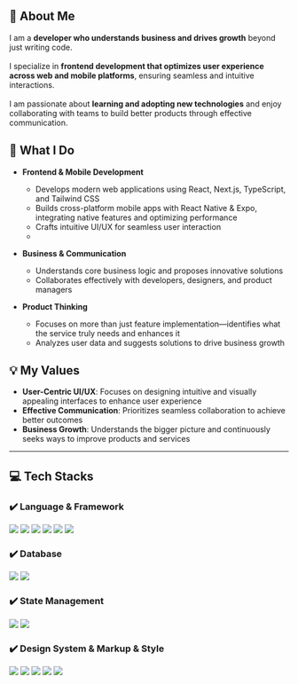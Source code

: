 ## 👋 About Me  

I am a **developer who understands business and drives growth** beyond just writing code.<br/>  
I specialize in **frontend development that optimizes user experience across web and mobile platforms**, ensuring seamless and intuitive interactions.<br/>  
I am passionate about **learning and adopting new technologies** and enjoy collaborating with teams to build better products through effective communication.

## 🚀 What I Do  

- **Frontend & Mobile Development**  
  - Develops modern web applications using React, Next.js, TypeScript, and Tailwind CSS  
  - Builds cross-platform mobile apps with React Native & Expo, integrating native features and optimizing performance  
  - Crafts intuitive UI/UX for seamless user interaction
  - 
- **Business & Communication**  
  - Understands core business logic and proposes innovative solutions  
  - Collaborates effectively with developers, designers, and product managers 

- **Product Thinking**  
  - Focuses on more than just feature implementation—identifies what the service truly needs and enhances it  
  - Analyzes user data and suggests solutions to drive business growth  

## 💡 My Values  
- **User-Centric UI/UX**: Focuses on designing intuitive and visually appealing interfaces to enhance user experience  
- **Effective Communication**: Prioritizes seamless collaboration to achieve better outcomes  
- **Business Growth**: Understands the bigger picture and continuously seeks ways to improve products and services  

---

## 💻 Tech Stacks  

### ✔️ Language & Framework  
<img src="https://img.shields.io/badge/Expo-000000?style=for-the-badge&amp;logo=Expo&amp;logoColor=white"> <img src="https://img.shields.io/badge/React Native-61DAFB?style=for-the-badge&amp;logo=React&amp;logoColor=black"> <img src="https://img.shields.io/badge/Next.js-black?style=for-the-badge&logo=next.js&logoColor=white"> <img src="https://img.shields.io/badge/react-61DAFB?style=for-the-badge&logo=react&logoColor=white"> <img src="https://img.shields.io/badge/JavaScript-F7DF1E?style=for-the-badge&logo=javascript&logoColor=white"> <img src="https://img.shields.io/badge/Typescript-3178C6?style=for-the-badge&logo=Typescript&logoColor=white">

### ✔️ Database  
<img src="https://img.shields.io/badge/supabase-3FCF8E?style=for-the-badge&logo=supabase&logoColor=white"> <img src="https://img.shields.io/badge/ORACLE-F80000?style=for-the-badge&amp;logo=oracle&amp;logoColor=white">  

### ✔️ State Management  
<img src="https://img.shields.io/badge/zustand-orange?style=for-the-badge&logo=zustand&logoColor=white"> <img src="https://img.shields.io/badge/Tanstack Query-FF4154?style=for-the-badge&logo=TanstackQuery&logoColor=white">  

### ✔️ Design System & Markup & Style  
<img src="https://img.shields.io/badge/nextui-000000?style=for-the-badge&logo=nextui&logoColor=white"> <img src="https://img.shields.io/badge/tailwindcss-06B6D4?style=for-the-badge&logo=tailwindcss&logoColor=white"> <img src="https://img.shields.io/badge/styled components-DB7093?style=for-the-badge&logo=styled-components&logoColor=white"> <img src="https://img.shields.io/badge/HTML5-E34F26?style=for-the-badge&logo=html5&logoColor=white"> <img src="https://img.shields.io/badge/CSS3-1572B6?style=for-the-badge&logo=css3&logoColor=white">  
